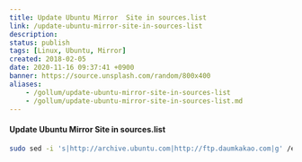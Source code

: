 ```yaml
---
title: Update Ubuntu Mirror  Site in sources.list
link: /update-ubuntu-mirror-site-in-sources-list
description: 
status: publish
tags: [Linux, Ubuntu, Mirror]
created: 2018-02-05
date: 2020-11-16 09:37:41 +0900
banner: https://source.unsplash.com/random/800x400
aliases:
    - /gollum/update-ubuntu-mirror-site-in-sources-list
    - /gollum/update-ubuntu-mirror-site-in-sources-list.md
---
```


#### Update Ubuntu Mirror  Site in sources.list

```bash
sudo sed -i 's|http://archive.ubuntu.com|http://ftp.daumkakao.com|g' /etc/apt/sources.list
```